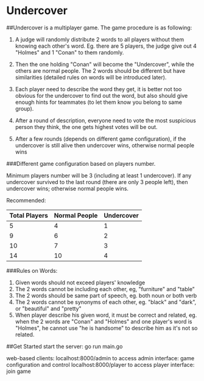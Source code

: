 # Undercover
##Undercover is a multiplayer game. The game procedure is as following:

1. A judge will randomly distribute 2 words to all players without them knowing each other's word. Eg. there are 5 players, the judge give out 4 "Holmes" and 1 "Conan" to them randomly. 

2. Then the one holding "Conan" will become the "Undercover", while the others are normal people. The 2 words should be different but have similarities (detailed rules on words will be introduced later).

3. Each player need to describe the word they get, it is better not too obvious for the undercover to find out the word, but also should give enough hints for teammates (to let them know you belong to same group).

4. After a round of description, everyone need to vote the most suspicious person they think, the one gets highest votes will be out.

5. After a few rounds (depends on different game configuration), if the undercover is still alive then undercover wins, otherwise normal people wins

###Different game configuration based on players number.

Minimum players number will be 3 (including at least 1 undercover). If any undercover survived to the last round (there are only 3 people left), then undercover wins; otherwise normal people wins.

Recommended:

| Total Players | Normal People | Undercover |
|---------------|---------------|------------|
|       5       |       4       |      1     |
|       9       |       6       |      2     |
|       10      |       7       |      3     |
|       14      |       10      |      4     |

###Rules on Words:
1. Given words should not exceed players' knowledge
2. The 2 words cannot be including each other, eg, "furniture" and "table"
3. The 2 words should be same part of speech, eg. both noun or both verb
4. The 2 words cannot be synonyms of each other, eg. "black" and "dark", or "beautiful" and "pretty"
5. When player describe his given word, it must be correct and related, eg. when the 2 words are "Conan" and "Holmes" and one player's word is "Holmes", he cannot use "he is handsome" to describe him as it's not so related.

##Get Started
start the server:
go run main.go

web-based clients:
localhost:8000/admin to access admin interface: game configuration and control
localhost:8000/player to access player interface: join game


